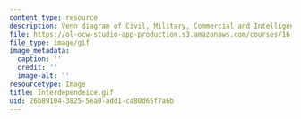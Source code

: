 ```yaml
---
content_type: resource
description: Venn diagram of Civil, Military, Commercial and Intelligence roles.
file: https://ol-ocw-studio-app-production.s3.amazonaws.com/courses/16-891j-space-policy-seminar-spring-2003/26b8910438255ea0add1ca80d65f7a6b_Interdependeice.gif
file_type: image/gif
image_metadata:
  caption: ''
  credit: ''
  image-alt: ''
resourcetype: Image
title: Interdependeice.gif
uid: 26b89104-3825-5ea0-add1-ca80d65f7a6b
---
```

